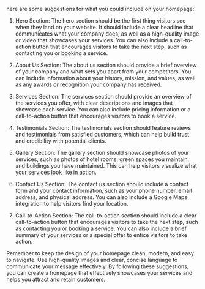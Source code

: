here are some suggestions for what you could include on your homepage:

1. Hero Section: The hero section should be the first thing visitors see when they land on your website. It should include a clear headline that communicates what your company does, as well as a high-quality image or video that showcases your services. You can also include a call-to-action button that encourages visitors to take the next step, such as contacting you or booking a service.

2. About Us Section: The about us section should provide a brief overview of your company and what sets you apart from your competitors. You can include information about your history, mission, and values, as well as any awards or recognition your company has received.

3. Services Section: The services section should provide an overview of the services you offer, with clear descriptions and images that showcase each service. You can also include pricing information or a call-to-action button that encourages visitors to book a service.

4. Testimonials Section: The testimonials section should feature reviews and testimonials from satisfied customers, which can help build trust and credibility with potential clients.

5. Gallery Section: The gallery section should showcase photos of your services, such as photos of hotel rooms, green spaces you maintain, and buildings you have maintained. This can help visitors visualize what your services look like in action.

6. Contact Us Section: The contact us section should include a contact form and your contact information, such as your phone number, email address, and physical address. You can also include a Google Maps integration to help visitors find your location.

7. Call-to-Action Section: The call-to-action section should include a clear call-to-action button that encourages visitors to take the next step, such as contacting you or booking a service. You can also include a brief summary of your services or a special offer to entice visitors to take action.

Remember to keep the design of your homepage clean, modern, and easy to navigate. Use high-quality images and clear, concise language to communicate your message effectively. By following these suggestions, you can create a homepage that effectively showcases your services and helps you attract and retain customers.